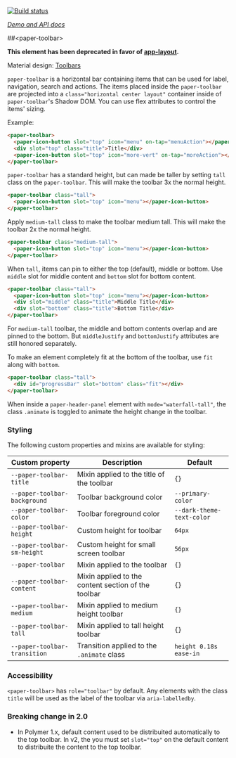 
<!---

This README is automatically generated from the comments in these files:
paper-toolbar.html

Edit those files, and our readme bot will duplicate them over here!
Edit this file, and the bot will squash your changes :)

The bot does some handling of markdown. Please file a bug if it does the wrong
thing! https://github.com/PolymerLabs/tedium/issues

-->

[![Build status](https://travis-ci.org/PolymerElements/paper-toolbar.svg?branch=master)](https://travis-ci.org/PolymerElements/paper-toolbar)

_[Demo and API docs](https://elements.polymer-project.org/elements/paper-toolbar)_


##&lt;paper-toolbar&gt;

**This element has been deprecated in favor of [app-layout](https://github.com/PolymerElements/app-layout).**

Material design: [Toolbars](https://www.google.com/design/spec/components/toolbars.html)

`paper-toolbar` is a horizontal bar containing items that can be used for
label, navigation, search and actions.  The items placed inside the
`paper-toolbar` are projected into a `class="horizontal center layout"` container inside of
`paper-toolbar`'s Shadow DOM.  You can use flex attributes to control the items'
sizing.

Example:

```html
<paper-toolbar>
  <paper-icon-button slot="top" icon="menu" on-tap="menuAction"></paper-icon-button>
  <div slot="top" class="title">Title</div>
  <paper-icon-button slot="top" icon="more-vert" on-tap="moreAction"></paper-icon-button>
</paper-toolbar>
```

`paper-toolbar` has a standard height, but can made be taller by setting `tall`
class on the `paper-toolbar`. This will make the toolbar 3x the normal height.

```html
<paper-toolbar class="tall">
  <paper-icon-button slot="top" icon="menu"></paper-icon-button>
</paper-toolbar>
```

Apply `medium-tall` class to make the toolbar medium tall.  This will make the
toolbar 2x the normal height.

```html
<paper-toolbar class="medium-tall">
  <paper-icon-button slot="top" icon="menu"></paper-icon-button>
</paper-toolbar>
```

When `tall`, items can pin to either the top (default), middle or bottom. Use
`middle` slot for middle content and `bottom` slot for bottom content.

```html
<paper-toolbar class="tall">
  <paper-icon-button slot="top" icon="menu"></paper-icon-button>
  <div slot="middle" class="title">Middle Title</div>
  <div slot="bottom" class="title">Bottom Title</div>
</paper-toolbar>
```

For `medium-tall` toolbar, the middle and bottom contents overlap and are
pinned to the bottom. But `middleJustify` and `bottomJustify` attributes are
still honored separately.

To make an element completely fit at the bottom of the toolbar, use `fit` along
with `bottom`.

```html
<paper-toolbar class="tall">
  <div id="progressBar" slot="bottom" class="fit"></div>
</paper-toolbar>
```

When inside a `paper-header-panel` element with `mode="waterfall-tall"`, 
the class `.animate` is toggled to animate the height change in the toolbar. 

### Styling

The following custom properties and mixins are available for styling:

Custom property | Description | Default
----------------|-------------|----------
`--paper-toolbar-title`      | Mixin applied to the title of the toolbar | `{}`
`--paper-toolbar-background` | Toolbar background color     | `--primary-color`
`--paper-toolbar-color`      | Toolbar foreground color     | `--dark-theme-text-color`
`--paper-toolbar-height`     | Custom height for toolbar    | `64px`
`--paper-toolbar-sm-height`  | Custom height for small screen toolbar | `56px`
`--paper-toolbar`            | Mixin applied to the toolbar | `{}`
`--paper-toolbar-content`    | Mixin applied to the content section of the toolbar | `{}`
`--paper-toolbar-medium`     | Mixin applied to medium height toolbar | `{}`
`--paper-toolbar-tall`       | Mixin applied to tall height toolbar | `{}`
`--paper-toolbar-transition` | Transition applied to the `.animate` class | `height 0.18s ease-in`

### Accessibility

`<paper-toolbar>` has `role="toolbar"` by default. Any elements with the class `title` will
be used as the label of the toolbar via `aria-labelledby`.

### Breaking change in 2.0

* In Polymer 1.x, default content used to be distribuited automatically to the top toolbar. In v2, the you must set `slot="top"` on the default content to distribuite the content to the top toolbar.
